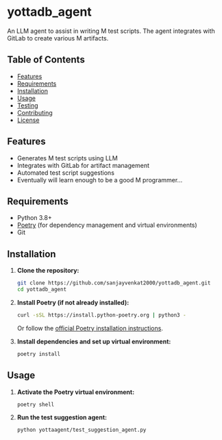 # yottadb_agent

An LLM agent to assist in writing M test scripts. The agent integrates with GitLab to create various M artifacts.

## Table of Contents

- [Features](#features)
- [Requirements](#requirements)
- [Installation](#installation)
- [Usage](#usage)
- [Testing](#testing)
- [Contributing](#contributing)
- [License](#license)

## Features

- Generates M test scripts using LLM
- Integrates with GitLab for artifact management
- Automated test script suggestions
- Eventually will learn enough to be a good M programmer...

## Requirements

- Python 3.8+
- [Poetry](https://python-poetry.org/) (for dependency management and virtual environments)
- Git

## Installation

1. **Clone the repository:**
    ```bash
    git clone https://github.com/sanjayvenkat2000/yottadb_agent.git
    cd yottadb_agent
    ```

2. **Install Poetry (if not already installed):**
    ```bash
    curl -sSL https://install.python-poetry.org | python3 -
    ```
    Or follow the [official Poetry installation instructions](https://python-poetry.org/docs/#installation).

3. **Install dependencies and set up virtual environment:**
    ```bash
    poetry install
    ```

## Usage

1. **Activate the Poetry virtual environment:**
    ```bash
    poetry shell
    ```

2. **Run the test suggestion agent:**
    ```bash
    python yottaagent/test_suggestion_agent.py
    ```
